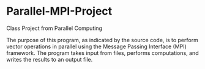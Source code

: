 # Parallel-MPI-Project

Class Project from Parallel Computing

The purpose of this program, as indicated by the source code, is to perform vector operations in parallel using the Message Passing Interface (MPI) framework. The program takes input from files, performs computations, and writes the results to an output file.

